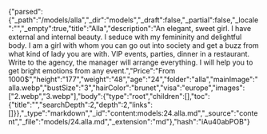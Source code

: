 {"parsed":{"_path":"/models/alla","_dir":"models","_draft":false,"_partial":false,"_locale":"","_empty":true,"title":"Alla","description":"An elegant, sweet girl. I have external and internal beauty. I seduce with my femininity and delightful body. I am a girl with whom you can go out into society and get a buzz from what kind of lady you are with. VIP events, parties, dinner in a restaurant. Write to the agency, the manager will arrange everything. I will help you to get bright emotions from any event.","Price":"From 1000$","height":"177","weight":"48","age":"24","folder":"alla","mainImage":"alla.webp","bustSize":"3","hairColor":"brunet","visa":"europe","images":["2.webp","3.webp"],"body":{"type":"root","children":[],"toc":{"title":"","searchDepth":2,"depth":2,"links":[]}},"_type":"markdown","_id":"content:models:24.alla.md","_source":"content","_file":"models/24.alla.md","_extension":"md"},"hash":"iAu40abPOB"}